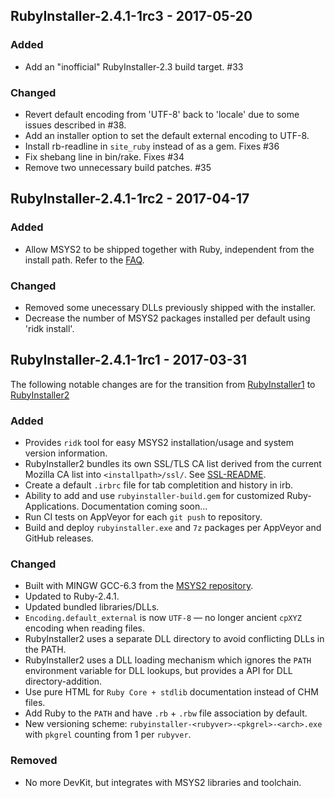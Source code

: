 ## RubyInstaller-2.4.1-1rc3 - 2017-05-20

### Added
- Add an "inofficial" RubyInstaller-2.3 build target. #33

### Changed
- Revert default encoding from 'UTF-8' back to 'locale' due to some issues described in #38.
- Add an installer option to set the default external encoding to UTF-8.
- Install rb-readline in `site_ruby` instead of as a gem. Fixes #36
- Fix shebang line in bin/rake. Fixes #34
- Remove two unnecessary build patches. #35


## RubyInstaller-2.4.1-1rc2 - 2017-04-17

### Added
- Allow MSYS2 to be shipped together with Ruby, independent from the install path.
  Refer to the [FAQ](https://github.com/oneclick/rubyinstaller2/wiki/FAQ#user-content-portable-install).

### Changed
- Removed some unecessary DLLs previously shipped with the installer.
- Decrease the number of MSYS2 packages installed per default using 'ridk install'.


## RubyInstaller-2.4.1-1rc1 - 2017-03-31

The following notable changes are for the transition from [RubyInstaller1](https://github.com/oneclick/rubyinstaller) to [RubyInstaller2](https://github.com/oneclick/rubyinstaller2)

### Added
- Provides `ridk` tool for easy MSYS2 installation/usage and system version information.
- RubyInstaller2 bundles its own SSL/TLS CA list derived from the current Mozilla CA list into `<installpath>/ssl/`. See [SSL-README](https://github.com/larskanis/rubyinstaller2/blob/master/resources/ssl/README-SSL.md).
- Create a default `.irbrc` file for tab completition and history in irb.
- Ability to add and use `rubyinstaller-build.gem` for customized Ruby-Applications. Documentation coming soon...
- Run CI tests on AppVeyor for each `git push` to repository.
- Build and deploy `rubyinstaller.exe` and `7z` packages per AppVeyor and GitHub releases.

### Changed
- Built with MINGW GCC-6.3 from the [MSYS2 repository](https://github.com/Alexpux/MINGW-packages).
- Updated to Ruby-2.4.1.
- Updated bundled libraries/DLLs.
- `Encoding.default_external` is now `UTF-8` &mdash; no longer ancient `cpXYZ` encoding when reading files.
- RubyInstaller2 uses a separate DLL directory to avoid conflicting DLLs in the PATH.
- RubyInstaller2 uses a DLL loading mechanism which ignores the `PATH` environment variable for DLL lookups, but provides a API for DLL directory-addition.
- Use pure HTML for `Ruby Core + stdlib` documentation instead of CHM files.
- Add Ruby to the `PATH` and have `.rb` + `.rbw` file association by default.
- New versioning scheme: `rubyinstaller-<rubyver>-<pkgrel>-<arch>.exe` with `pkgrel` counting from 1 per `rubyver`.

### Removed
- No more DevKit, but integrates with MSYS2 libraries and toolchain.
